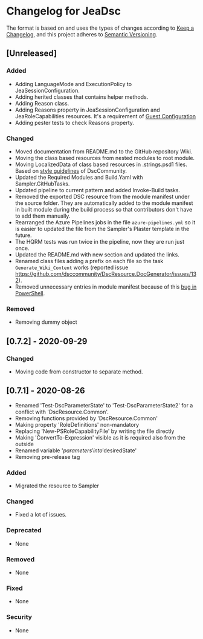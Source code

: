 # Changelog for JeaDsc

The format is based on and uses the types of changes according to [Keep a Changelog](https://keepachangelog.com/en/1.0.0/),
and this project adheres to [Semantic Versioning](https://semver.org/spec/v2.0.0.html).

## [Unreleased]

### Added

- Adding LanguageMode and ExecutionPolicy to JeaSessionConfiguration.
- Adding herited classes that contains helper methods.
- Adding Reason class.
- Adding Reasons property in JeaSessionConfiguration and JeaRoleCapabilities resources.
  It's a requirement of [Guest Configuration](https://docs.microsoft.com/en-us/azure/governance/policy/how-to/guest-configuration-create#get-targetresource-requirements)
- Adding pester tests to check Reasons property.

### Changed

- Moved documentation from README.md to the GitHub repository Wiki.
- Moving the class based resources from nested modules to root module.
- Moving LocalizedData of class based resources in .strings.psd1 files.
Based on [style guidelines](https://dsccommunity.org/styleguidelines/localization/) of DscCommunity.
- Updated the Required Modules and Build.Yaml with Sampler.GitHubTasks.
- Updated pipeline to current pattern and added Invoke-Build tasks.
- Removed the exported DSC resource from the module manifest under the
  source folder. They are automatically added to the module manifest in
  built module during the build process so that contributors don't have
  to add them manually.
- Rearranged the Azure Pipelines jobs in the file `azure-pipelines.yml`
  so it is easier to updated the file from the Sampler's Plaster template
  in the future.
- The HQRM tests was run twice in the pipeline, now they are run just once.
- Updated the README.md with new section and updated the links.
- Renamed class files adding a prefix on each file so the task `Generate_Wiki_Content`
  works (reported issue https://github.com/dsccommunity/DscResource.DocGenerator/issues/132).
- Removed unnecessary entries in module manifest because of this [bug in PowerShell](https://github.com/PowerShell/PowerShell/issues/16750).

### Removed

- Removing dummy object

## [0.7.2] - 2020-09-29

### Changed

- Moving code from constructor to separate method.

## [0.7.1] - 2020-08-26

- Renamed 'Test-DscParameterState' to 'Test-DscParameterState2' for a conflict with 'DscResource.Common'.
- Removing functions provided by 'DscResource.Common'
- Making property 'RoleDefinitions' non-mandatory
- Replacing 'New-PSRoleCapabilityFile' by writing the file directly
- Making 'ConvertTo-Expression' visible as it is required also from the outside
- Renamed variable '$parameters' into '$desiredState'
- Removing pre-release tag

### Added

- Migrated the resource to Sampler

### Changed

- Fixed a lot of issues.

### Deprecated

- None

### Removed

- None

### Fixed

- None

### Security

- None
